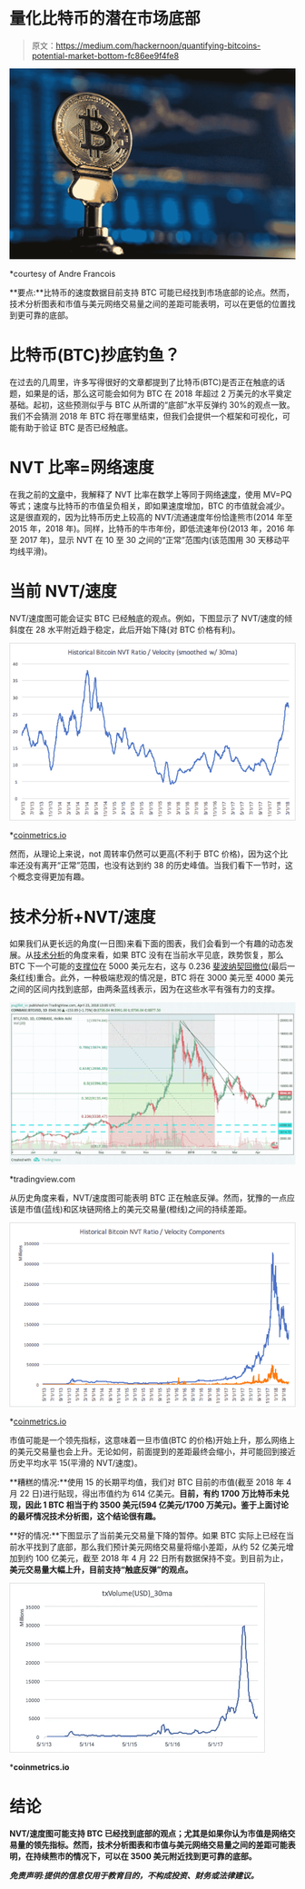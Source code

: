 # 量化比特币的潜在市场底部

> 原文：<https://medium.com/hackernoon/quantifying-bitcoins-potential-market-bottom-fc86ee9f4fe8>

![](img/759fb561c1e8b0c4b69bb98b2bc11471.png)

*courtesy of Andre Francois

**要点:**比特币的速度数据目前支持 BTC 可能已经找到市场底部的论点。然而，技术分析图表和市值与美元网络交易量之间的差距可能表明，可以在更低的位置找到更可靠的底部。

# **比特币(BTC)抄底钓鱼？**

在过去的几周里，许多写得很好的文章都提到了比特币(BTC)是否正在触底的话题，如果是的话，那么这可能会如何为 BTC 在 2018 年超过 2 万美元的水平奠定基础。起初，这些预测似乎与 BTC 从所谓的“底部”水平反弹约 30%的观点一致。我们不会猜测 2018 年 BTC 将在哪里结束，但我们会提供一个框架和可视化，可能有助于验证 BTC 是否已经触底。

# **NVT 比率=网络速度**

在我之前的[文章](https://app.mailtag.io/link-event-v2?mt__id=0e98dbe8-4173-11e8-94ea-063f4167353a&mt__url=https%3A%2F%2Fpugilistvc.com%2Fdoes-the-nvt-ratio-equal-velocity%2F)中，我解释了 NVT 比率在数学上等同于网络[速度](https://app.mailtag.io/link-event-v2?mt__id=0e98ddf0-4173-11e8-bbc4-063f4167353a&mt__url=https%3A%2F%2Fwww.investopedia.com%2Fterms%2Fv%2Fvelocity.asp)，使用 MV=PQ 等式；速度与比特币的市值呈负相关，即如果速度增加，BTC 的市值就会减少。这是很直观的，因为比特币历史上较高的 NVT/流通速度年份恰逢熊市(2014 年至 2015 年，2018 年)。同样，比特币的牛市年份，即低流速年份(2013 年，2016 年至 2017 年)，显示 NVT 在 10 至 30 之间的“正常”范围内(该范围用 30 天移动平均线平滑)。

# **当前 NVT/速度**

NVT/速度图可能会证实 BTC 已经触底的观点。例如，下图显示了 NVT/速度的倾斜度在 28 水平附近趋于稳定，此后开始下降(对 BTC 价格有利)。

![](img/6adeddd8a8ea9f03f876b90ea382ae59.png)

*[coinmetrics.io](https://app.mailtag.io/link-event-v2?mt__id=ca919316-430e-11e8-bd11-063f4167353a&mt__url=http%3A%2F%2Fcoinmetrics.io%2F)

然而，从理论上来说，not 周转率仍然可以更高(不利于 BTC 价格)，因为这个比率还没有离开“正常”范围，也没有达到约 38 的历史峰值。当我们看下一节时，这个概念变得更加有趣。

# **技术分析+NVT/速度**

如果我们从更长远的角度(一日图)来看下面的图表，我们会看到一个有趣的动态发展。从[技术分析](https://app.mailtag.io/link-event-v2?mt__id=0e98dfda-4173-11e8-85f1-063f4167353a&mt__url=https%3A%2F%2Fwww.investopedia.com%2Fterms%2Ft%2Ftechnicalanalysis.asp)的角度来看，如果 BTC 没有在当前水平见底，跌势恢复，那么 BTC 下一个可能的[支撑位](https://www.investopedia.com/trading/support-and-resistance-basics/)在 5000 美元左右，这与 0.236 [斐波纳契回撤位](https://app.mailtag.io/link-event-v2?mt__id=0e98e11a-4173-11e8-b7a2-063f4167353a&mt__url=https%3A%2F%2Fwww.investopedia.com%2Fask%2Fanswers%2F05%2Ffibonacciretracement.asp)(最后一条红线)重合。此外，一种极端悲观的情况是，BTC 将在 3000 美元至 4000 美元之间的区间内找到底部，由两条蓝线表示，因为在这些水平有强有力的支撑。

![](img/01ab6ba1a080833417e19c2c0205efd3.png)

*tradingview.com

从历史角度来看，NVT/速度图可能表明 BTC 正在触底反弹。然而，犹豫的一点应该是市值(蓝线)和区块链网络上的美元交易量(橙线)之间的持续差距。

![](img/174c9ff10e332eafc14521f3bada60db.png)

*[coinmetrics.io](https://app.mailtag.io/link-event-v2?mt__id=ca919686-430e-11e8-b218-063f4167353a&mt__url=http%3A%2F%2Fcoinmetrics.io%2F)

市值可能是一个领先指标，这意味着一旦市值(BTC 的价格)开始上升，那么网络上的美元交易量也会上升。无论如何，前面提到的差距最终会缩小，并可能回到接近历史平均水平 15(平滑的 NVT/速度)。

**糟糕的情况:**使用 15 的长期平均值，我们对 BTC 目前的市值(截至 2018 年 4 月 22 日)进行贴现，得出市值约为 614 亿美元。**目前，有约 1700 万比特币未兑现，因此 1 BTC 相当于约 3500 美元(594 亿美元/1700 万美元)。鉴于上面讨论的最坏情况技术分析图，这个结论很有趣。**

**好的情况:**下图显示了当前美元交易量下降的暂停。如果 BTC 实际上已经在当前水平找到了底部，那么我们预计美元网络交易量将缩小差距，从约 52 亿美元增加到约 100 亿美元，截至 2018 年 4 月 22 日所有数据保持不变。到目前为止，****美元交易量大幅上升，目前支持“触底反弹”的观点。****

**![](img/b17049c25f15cef3b7218d3a0aefd5b6.png)**

***coinmetrics.io**

# ****结论****

**NVT/速度图可能支持 BTC 已经找到底部的观点；尤其是如果你认为市值是网络交易量的领先指标。然而，技术分析图表和市值与美元网络交易量之间的差距可能表明，在持续熊市的情况下，可以在 3500 美元附近找到更可靠的底部。**

***免责声明:提供的信息仅用于教育目的，不构成投资、财务或法律建议。***